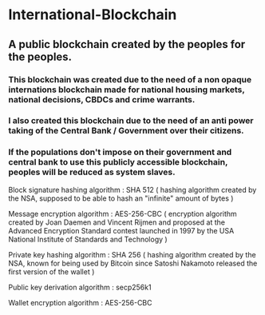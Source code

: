 # International-Blockchain

## A public blockchain created by the peoples for the peoples.

### This blockchain was created due to the need of a non opaque internations blockchain made for national housing markets, national decisions, CBDCs and crime warrants.

### I also created this blockchain due to the need of an anti power taking of the Central Bank / Government over their citizens.

### If the populations don't impose on their government and central bank to use this publicly accessible blockchain, peoples will be reduced as system slaves.


Block signature hashing algorithm : SHA 512 ( hashing algorithm created by the NSA, supposed to be able to hash an "infinite" amount of bytes )

Message encryption algorithm      : AES-256-CBC ( encryption algorithm created by Joan Daemen and Vincent Rijmen and proposed at the Advanced Encryption Standard contest launched in 1997 by the USA National Institute of Standards and Technology )

Private key hashing algorithm     : SHA 256 ( hashing algorithm created by the NSA, known for being used by Bitcoin since Satoshi Nakamoto released the first version of the wallet )

Public key derivation algorithm   : secp256k1

Wallet encryption algorithm       : AES-256-CBC
